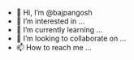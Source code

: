 - 👋 Hi, I’m @bajpangosh
- 👀 I’m interested in ...
- 🌱 I’m currently learning ...
- 💞️ I’m looking to collaborate on ...
- 📫 How to reach me ...

<!---
bajpangosh/bajpangosh is a ✨ special ✨ repository because its `README.md` (this file) appears on your GitHub profile.
You can click the Preview link to take a look at your changes.
--->
